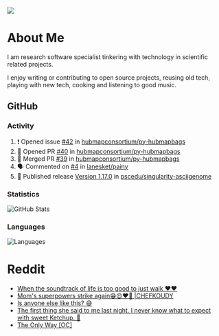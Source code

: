 ![](https://komarev.com/ghpvc/?username=icaoberg)

# About Me
I am research software specialist tinkering with technology in scientific related projects.

I enjoy writing or contributing to open source projects, reusing old tech, playing with new tech, cooking and listening to good music.

## GitHub
### Activity
<!--START_SECTION:activity-->
1. ❗ Opened issue [#42](https://github.com/hubmapconsortium/py-hubmapbags/issues/42) in [hubmapconsortium/py-hubmapbags](https://github.com/hubmapconsortium/py-hubmapbags)
2. 💪 Opened PR [#40](https://github.com/hubmapconsortium/py-hubmapbags/pull/40) in [hubmapconsortium/py-hubmapbags](https://github.com/hubmapconsortium/py-hubmapbags)
3. 🎉 Merged PR [#39](https://github.com/hubmapconsortium/py-hubmapbags/pull/39) in [hubmapconsortium/py-hubmapbags](https://github.com/hubmapconsortium/py-hubmapbags)
4. 🗣 Commented on [#4](https://github.com/lanesket/painy/issues/4#issuecomment-1708792181) in [lanesket/painy](https://github.com/lanesket/painy)
5. 🚀 Published release [Version 1.17.0](https://github.com/pscedu/singularity-asciigenome/releases/tag/v1.17.0) in [pscedu/singularity-asciigenome](https://github.com/pscedu/singularity-asciigenome)
<!--END_SECTION:activity-->

### Statistics
![GitHub Stats](https://github-readme-stats.vercel.app/api?username=icaoberg&count_private=true&show_icons=true)

### Languages
![Languages](https://github-readme-stats.vercel.app/api/top-langs/?username=icaoberg&show_icons=true&langs_count=10&hide=HTML,C,CSS,M)

# Reddit
<!-- BLOG-POST-LIST:START -->
- [When the soundtrack of life is too good to just walk ❤️❤️](https://www.reddit.com/r/u_icaoberg/comments/wp4k9l/when_the_soundtrack_of_life_is_too_good_to_just/)
- [Mom&#39;s superpowers strike again😁😍♥️🙏 |CHEFKOUDY](https://www.reddit.com/r/u_icaoberg/comments/wmxngf/moms_superpowers_strike_again_chefkoudy/)
- [Is anyone else like this? 😅](https://www.reddit.com/r/u_icaoberg/comments/wkq82y/is_anyone_else_like_this/)
- [The first thing she said to me last night. I never know what to expect with sweet Ketchup. 🤣](https://www.reddit.com/r/u_icaoberg/comments/ty1h5z/the_first_thing_she_said_to_me_last_night_i_never/)
- [The Only Way [OC]](https://www.reddit.com/r/u_icaoberg/comments/ty1cfr/the_only_way_oc/)
<!-- BLOG-POST-LIST:END -->
